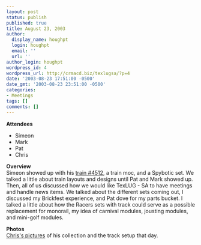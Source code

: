 ```yaml
---
layout: post
status: publish
published: true
title: August 23, 2003
author:
  display_name: houghpt
  login: houghpt
  email: ''
  url: ''
author_login: houghpt
wordpress_id: 4
wordpress_url: http://crmacd.biz/texlugsa/?p=4
date: '2003-08-23 17:51:00 -0500'
date_gmt: '2003-08-23 23:51:00 -0500'
categories:
- Meetings
tags: []
comments: []
---
```

<p><strong>Attendees</strong></p>
<ul>
<li>Simeon</li>
<li>Mark</li>
<li>Pat</li>
<li>Chris</li>
</ul>
<p><strong>Overview</strong><br />
Simeon showed up with his <a href="http://guide.lugnet.com/set/4512">train #4512</a>, a train moc, and a Spybotic set. We talked a little about train layouts and designs until Pat and Mark showed up. Then, all of us discussed how we would like TexLUG - SA to have meetings and handle news items. We talked about the different sets coming out, I discussed my Brickfest experience, and Pat dove for my parts bucket. I talked a little about how the Racers sets with track could serve as a possible replacement for monorail, my idea of carnival modules, jousting modules, and mini-golf modules.</p>
<p><strong>Photos</strong><br />
<a href="http://www.brickshelf.com/cgi-bin/gallery.cgi?f=120298">Chris's pictures</a> of his collection and the track setup that day.</p>
